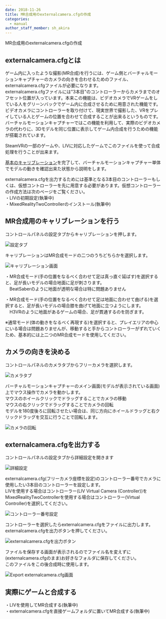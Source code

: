 ```yaml
---
date: 2018-11-26
title: MR合成用のexternalcamera.cfgの作成
categories:
  - manual
author_staff_member: sh_akira
---
```


MR合成用のexternalcamera.cfgの作成  

## externalcamera.cfgとは

ゲーム内に入ったような撮影(MR合成)を行うには、ゲーム側とバーチャルモーションキャプチャーのカメラの向きを合わせるためのファイル、externalcamera.cfgファイルが必要になります。  
externalcamera.cfgファイルには"3本目"のコントローラーからカメラまでのオフセット位置が入っています。本来この機能は、ビデオカメラでVRゲームをしている人をグリーンバックでゲーム内に合成させるために用意された機能です。  
ビデオカメラにコントローラーを取り付けて、現実世界で撮影した、VRをプレイしている人とゲームの位置を合わせて合成することが出来るというものです。  
バーチャルモーションキャプチャーではこの機能を利用して、実際のビデオカメラの代わりに、3Dモデルを同じ位置に表示してゲーム内合成を行うための機能が搭載されています。  
  
SteamVRの一部のゲームや、LIVに対応したゲームでこのファイルを使って合成処理を行うことが出来ます。  
  
[基本のキャリブレーション](https://sh-akira.github.io/VirtualMotionCapture/manual/%E5%9F%BA%E6%9C%AC%E3%81%AE%E6%93%8D%E4%BD%9C%E6%96%B9%E6%B3%95.html)を完了して、バーチャルモーションキャプチャー単体でモデルの動きを確認出来た状態から説明をします。  
  
externalcamera.cfgを出力するためには基準となる3本目のコントローラーもしくは、仮想コントローラーを先に用意する必要があります。仮想コントローラーの作成方法は次のページをご覧ください。  
・LIVの初期設定(執筆中)  
・MixedRealityTwoControllerのインストール(執筆中)  
  

## MR合成用のキャリブレーションを行う

コントロールパネルの設定タブからキャリブレーションを押します。  

![設定タブ](https://rawcdn.githack.com/sh-akira/VirtualMotionCapture/aec0517c62537398c7c9ea772994ae56c992fd8a/docs/images/manual/2-1.png)

キャリブレーションはMR合成モードの二つのうちどちらかを選択します。

![キャリブレーション画面](https://rawcdn.githack.com/sh-akira/VirtualMotionCapture/aec0517c62537398c7c9ea772994ae56c992fd8a/docs/images/manual/2-2.png)

・MR合成モード(手の位置をなるべく合わせて足は真っ直ぐ延ばす)を選択すると、足が長いモデルの場合地面に足が刺さります。  
　BeatSaberのように地面が透明な場合は特に問題ありません  
  
・MR合成モード(手の位置をなるべく合わせて足は地面に合わせて曲げる)を選択すると、足が長いモデルの場合膝を曲げて地面に立つようにします。  
　H3VRのように地面があるゲームの場合、足が貫通するのを防ぎます。  
  
※通常モード(体の動きをなるべく再現する)を選択すると、プレイエリアの中心にいる場合は問題ありませんが、移動すると手からコントローラーがずれていくため、基本的には上二つのMR合成モードを使用してください。

## カメラの向きを決める

コントロールパネルのカメラタブからフリーカメラを選択します。

![カメラタブ](https://rawcdn.githack.com/sh-akira/VirtualMotionCapture/aec0517c62537398c7c9ea772994ae56c992fd8a/docs/images/manual/2-3.png)

バーチャルモーションキャプチャーのメイン画面(モデルが表示されている画面)上でマウス操作でカメラを動かします。  
マウスのホイールクリックでドラッグすることでカメラの移動  
マウスの右クリックでドラッグすることでカメラの回転  
モデルを180度後ろに回転させたい場合は、同じ方向にホイールドラッグと右クリックドラッグを交互に行うことで回転します。  

![カメラの回転](https://rawcdn.githack.com/sh-akira/VirtualMotionCapture/aec0517c62537398c7c9ea772994ae56c992fd8a/docs/images/manual/2-4.png)

## externalcamera.cfgを出力する

コントロールパネルの設定タブから詳細設定を開きます

![詳細設定](https://rawcdn.githack.com/sh-akira/VirtualMotionCapture/aec0517c62537398c7c9ea772994ae56c992fd8a/docs/images/manual/2-5.png)

externalcamera.cfg(フリーカメラ座標を設定)のコントローラー番号でカメラに使用したい3本目のコントローラーを設定します。  
LIVを使用する場合はコントローラー(LIV Virtual Camera (Controller))を  
MixedRealityTwoControllerを使用する場合はコントローラー(Virtual Controller)を選択してください。  

![コントローラー番号設定](https://rawcdn.githack.com/sh-akira/VirtualMotionCapture/aec0517c62537398c7c9ea772994ae56c992fd8a/docs/images/manual/2-6.png)

コントローラーを選択したらexternalcamera.cfgをファイルに出力します。  
externalcamera.cfgを出力ボタンを押してください。

![externalcamera.cfgを出力ボタン](https://rawcdn.githack.com/sh-akira/VirtualMotionCapture/aec0517c62537398c7c9ea772994ae56c992fd8a/docs/images/manual/2-7.png)

ファイルを保存する画面が表示されるのでファイル名を変えずに(externalcamera.cfgのまま)お好きなフォルダに保存してください。  
このファイルをこの後合成時に使用します。  

![Export externalcamera.cfg画面](https://rawcdn.githack.com/sh-akira/VirtualMotionCapture/aec0517c62537398c7c9ea772994ae56c992fd8a/docs/images/manual/2-8.png)

## 実際にゲームと合成する

・LIVを使用してMR合成する(執筆中)  
・externalcamera.cfgを直接ゲームフォルダに置いてMR合成する(執筆中)  
